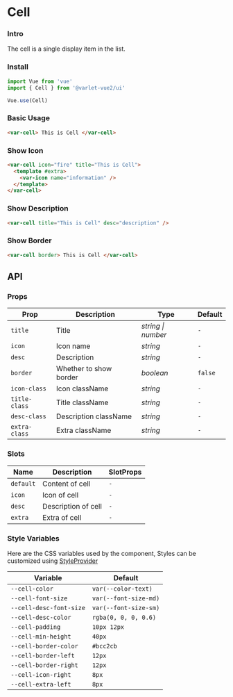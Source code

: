 # Cell

### Intro

The cell is a single display item in the list.

### Install

```js
import Vue from 'vue'
import { Cell } from '@varlet-vue2/ui'

Vue.use(Cell)
```

### Basic Usage

```html
<var-cell> This is Cell </var-cell>
```

### Show Icon
```html
<var-cell icon="fire" title="This is Cell">
  <template #extra>
    <var-icon name="information" />
  </template>
</var-cell>
```

### Show Description
```html
<var-cell title="This is Cell" desc="description" />
```

### Show Border
```html
<var-cell border> This is Cell </var-cell>
```

## API

### Props

| Prop | Description | Type | Default |
| ----- | -------------- | -------- | ---------- |
| `title` | Title	| _string \| number_ | `-` |
| `icon` | Icon name | _string_ | `-` |
| `desc` | Description | _string_ | `-` |
| `border` | Whether to show border | _boolean_ | `false` |
| `icon-class` | Icon className | _string_ | `-` |
| `title-class` | Title className | _string_ | `-` |
| `desc-class` | Description className | _string_ | `-` |
| `extra-class` | Extra className | _string_ | `-` |

### Slots

| Name | Description | SlotProps |
| ----- | -------------- | -------- |
| `default` | Content of cell | `-` |
| `icon` | Icon of cell | `-` |
| `desc` | Description of cell | `-` |
| `extra` | Extra of cell | `-` |

### Style Variables
Here are the CSS variables used by the component, Styles can be customized using [StyleProvider](#/en-US/style-provider)

| Variable                | Default |
|-------------------------| --- |
| `--cell-color`          | `var(--color-text)` |
| `--cell-font-size`      | `var(--font-size-md)` |
| `--cell-desc-font-size` | `var(--font-size-sm)` |
| `--cell-desc-color`     | `rgba(0, 0, 0, 0.6)` |
| `--cell-padding`        | `10px 12px` |
| `--cell-min-height`     | `40px` |
| `--cell-border-color`   | `#bcc2cb` |
| `--cell-border-left`    | `12px` |
| `--cell-border-right`   | `12px` |
| `--cell-icon-right`     | `8px` |
| `--cell-extra-left`     | `8px` |

